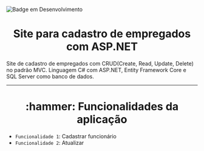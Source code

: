 <!DOCTYPE html>
<html lang="en">

![Badge em Desenvolvimento](http://img.shields.io/static/v1?label=STATUS&message=EM%20DESENVOLVIMENTO&color=GREEN&style=for-the-badge)

<h1 align="center">Site para cadastro de empregados com ASP.NET</h1>
Site de cadastro de empregados com CRUD(Create, Read, Update, Delete) no padrão MVC. Linguagem C# com ASP.NET, Entity Framework Core e SQL Server como banco de dados.

<hr>

<h1 align="center">:hammer: Funcionalidades da aplicação</h1>

- `Funcionalidade 1`: Cadastrar funcionário
- `Funcionalidade 2`: Atualizar
